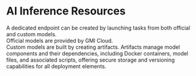 # AI Inference Resources
A dedicated endpoint can be created by launching tasks from both official and custom models.   
Official models are provided by GMI Cloud.  
Custom models are built by creating artifacts. Artifacts manage model components and their dependencies, including Docker containers, model files, and associated scripts, offering secure storage and versioning capabilities for all deployment elements.


